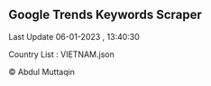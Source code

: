 

## Google Trends Keywords Scraper 
 
Last Update 06-01-2023 , 13:40:30

Country List :
VIETNAM.json



© Abdul Muttaqin 
